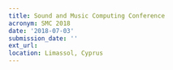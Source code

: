 ```yaml
---
title: Sound and Music Computing Conference
acronym: SMC 2018
date: '2018-07-03'
submission_date: ''
ext_url:
location: Limassol, Cyprus
---
```

